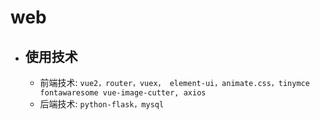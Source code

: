 # web

- ## 使用技术

  - 前端技术: `vue2，router，vuex， element-ui，animate.css，tinymce fontawaresome vue-image-cutter, axios`
  - 后端技术: `python-flask，mysql`

  ​

